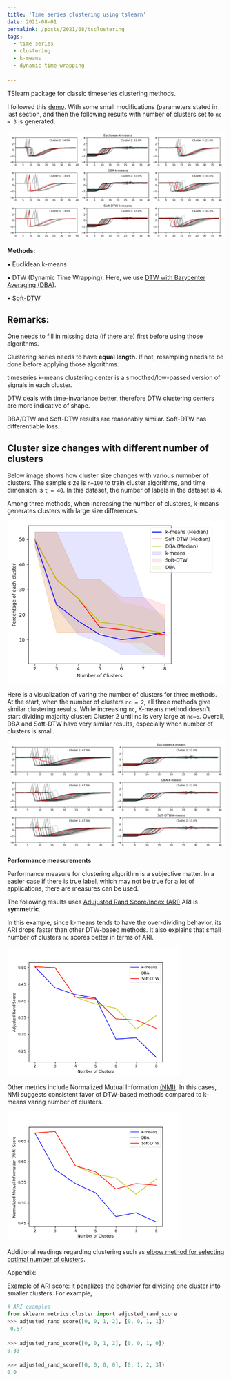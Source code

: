 ```yaml
---
title: 'Time series clustering using tslearn'
date: 2021-08-01
permalink: /posts/2021/08/tsclustering
tags:
  - time series
  - clustering
  - k-means
  - dynamic time wrapping

---
```




TSlearn package for classic timeseries clustering methods.

I followed this [demo](https://tslearn.readthedocs.io/en/stable/auto_examples/clustering/plot_kmeans.html). With some small modifications (parameters stated in last section, and then the following results with number of clusters set to ```nc = 3``` is generated.

<img src='/images/blog_tsclustering/example_three_ts_clustering_numClusters3.png'>


**Methods:**

  $\bullet$ Euclidean k-means

  $\bullet$ DTW (Dynamic Time Wrapping). Here, we use [DTW with  Barycenter Averaging (DBA)](https://www.sciencedirect.com/science/article/abs/pii/S003132031000453X).
  
  $\bullet$ [Soft-DTW](https://arxiv.org/abs/1703.01541)

Remarks:
---
One needs to fill in missing data (if there are) first before using those algorithms.

Clustering series needs to have **equal length**. 
If not, resampling needs to be done before applying those algorithms.

timeseries k-means clustering center is a smoothed/low-passed version of signals in each cluster.

DTW deals with time-invariance better, therefore DTW clustering centers are more indicative of shape.

DBA/DTW and Soft-DTW results are reasonably similar. Soft-DTW has differentiable loss. 

Cluster size changes with different number of clusters
---

Below image shows how cluster size changes with various numnber of clusters.
The sample size is ```n=100``` to train cluster algorithms, and time dimension is ```t = 40```. In this dataset, the number of labels in the dataset is 4.


Among three methods, when increasing the number of clusteres, k-means generates clusters with large size differences. 

<img src='/images/blog_tsclustering/diff_methods_cluster_sizes.png'>

Here is a visualization of varing the number of clusters for three methods. At the start, when the number of clusters ```nc = 2```, all three methods give similar clustering results. While increasing ```nc```, K-means method doesn't start dividing majority cluster: Cluster 2 until nc is very large at ```nc=6```. Overall, DBA and Soft-DTW have very similar results, especially when number of clusters is small.

<img src='/images/blog_tsclustering/num_clusters.gif'>


**Performance measurements**

Performance measure for clustering algorithm is a subjective matter. In a easier case if there is true label, which may not be true for a lot of applications, there are measures can be used. 

The following results uses [Adujusted Rand Score/Index (ARI)](https://scikit-learn.org/stable/modules/generated/sklearn.metrics.adjusted_rand_score.html) ARI is **symmetric**. 

In this example, since k-means tends to have the over-dividing behavior, its ARI drops faster than other DTW-based methods. It also explains that small number of clusters ```nc``` scores better in terms of ARI.

<img src='/images/blog_tsclustering/ari_score.png' width='400'>


Other metrics include Normalized Mutual Information [(NMI)](https://course.ccs.neu.edu/cs6140sp15/7_locality_cluster/Assignment-6/NMI.pdf). In this cases, NMI suggests consistent favor of DTW-based methods compared to k-means varing number of clusters.  

<img src='/images/blog_tsclustering/NMI_score.png' width='400'>

Additional readings regarding clustering such as [elbow method for selecting optimal number of clusters](https://predictivehacks.com/k-means-elbow-method-code-for-python/).

Appendix: 

Example of ARI score: it penalizes the behavior for dividing one cluster into smaller clusters. For example, 

```python
# ARI examples
from sklearn.metrics.cluster import adjusted_rand_score
>>> adjusted_rand_score([0, 0, 1, 2], [0, 0, 1, 1])
 0.57

>>> adjusted_rand_score([0, 0, 1, 2], [0, 0, 1, 0])
0.33 

>>> adjusted_rand_score([0, 0, 0, 0], [0, 1, 2, 3])
0.0
```